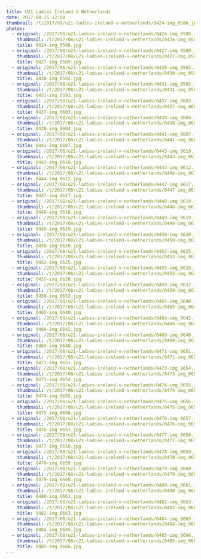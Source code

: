 ```yaml
---
title: U21 Ladies Ireland V Netherlands
date: 2017-08-25 12:00
thumbnail: /t/2017/08/u21-ladies-ireland-v-netherlands/0424-img_0586.jpg
photos:
  - original: /2017/08/u21-ladies-ireland-v-netherlands/0424-img_0586.jpg
    thumbnail: /t/2017/08/u21-ladies-ireland-v-netherlands/0424-img_0586.jpg
    title: 0424-img_0586.jpg
  - original: /2017/08/u21-ladies-ireland-v-netherlands/0427-img_0589.jpg
    thumbnail: /t/2017/08/u21-ladies-ireland-v-netherlands/0427-img_0589.jpg
    title: 0427-img_0589.jpg
  - original: /2017/08/u21-ladies-ireland-v-netherlands/0430-img_0592.jpg
    thumbnail: /t/2017/08/u21-ladies-ireland-v-netherlands/0430-img_0592.jpg
    title: 0430-img_0592.jpg
  - original: /2017/08/u21-ladies-ireland-v-netherlands/0431-img_0593.jpg
    thumbnail: /t/2017/08/u21-ladies-ireland-v-netherlands/0431-img_0593.jpg
    title: 0431-img_0593.jpg
  - original: /2017/08/u21-ladies-ireland-v-netherlands/0437-img_0603.jpg
    thumbnail: /t/2017/08/u21-ladies-ireland-v-netherlands/0437-img_0603.jpg
    title: 0437-img_0603.jpg
  - original: /2017/08/u21-ladies-ireland-v-netherlands/0438-img_0604.jpg
    thumbnail: /t/2017/08/u21-ladies-ireland-v-netherlands/0438-img_0604.jpg
    title: 0438-img_0604.jpg
  - original: /2017/08/u21-ladies-ireland-v-netherlands/0441-img_0607.jpg
    thumbnail: /t/2017/08/u21-ladies-ireland-v-netherlands/0441-img_0607.jpg
    title: 0441-img_0607.jpg
  - original: /2017/08/u21-ladies-ireland-v-netherlands/0443-img_0610.jpg
    thumbnail: /t/2017/08/u21-ladies-ireland-v-netherlands/0443-img_0610.jpg
    title: 0443-img_0610.jpg
  - original: /2017/08/u21-ladies-ireland-v-netherlands/0444-img_0612.jpg
    thumbnail: /t/2017/08/u21-ladies-ireland-v-netherlands/0444-img_0612.jpg
    title: 0444-img_0612.jpg
  - original: /2017/08/u21-ladies-ireland-v-netherlands/0447-img_0617.jpg
    thumbnail: /t/2017/08/u21-ladies-ireland-v-netherlands/0447-img_0617.jpg
    title: 0447-img_0617.jpg
  - original: /2017/08/u21-ladies-ireland-v-netherlands/0448-img_0618.jpg
    thumbnail: /t/2017/08/u21-ladies-ireland-v-netherlands/0448-img_0618.jpg
    title: 0448-img_0618.jpg
  - original: /2017/08/u21-ladies-ireland-v-netherlands/0449-img_0619.jpg
    thumbnail: /t/2017/08/u21-ladies-ireland-v-netherlands/0449-img_0619.jpg
    title: 0449-img_0619.jpg
  - original: /2017/08/u21-ladies-ireland-v-netherlands/0450-img_0620.jpg
    thumbnail: /t/2017/08/u21-ladies-ireland-v-netherlands/0450-img_0620.jpg
    title: 0450-img_0620.jpg
  - original: /2017/08/u21-ladies-ireland-v-netherlands/0452-img_0625.jpg
    thumbnail: /t/2017/08/u21-ladies-ireland-v-netherlands/0452-img_0625.jpg
    title: 0452-img_0625.jpg
  - original: /2017/08/u21-ladies-ireland-v-netherlands/0455-img_0628.jpg
    thumbnail: /t/2017/08/u21-ladies-ireland-v-netherlands/0455-img_0628.jpg
    title: 0455-img_0628.jpg
  - original: /2017/08/u21-ladies-ireland-v-netherlands/0459-img_0632.jpg
    thumbnail: /t/2017/08/u21-ladies-ireland-v-netherlands/0459-img_0632.jpg
    title: 0459-img_0632.jpg
  - original: /2017/08/u21-ladies-ireland-v-netherlands/0465-img_0640.jpg
    thumbnail: /t/2017/08/u21-ladies-ireland-v-netherlands/0465-img_0640.jpg
    title: 0465-img_0640.jpg
  - original: /2017/08/u21-ladies-ireland-v-netherlands/0466-img_0642.jpg
    thumbnail: /t/2017/08/u21-ladies-ireland-v-netherlands/0466-img_0642.jpg
    title: 0466-img_0642.jpg
  - original: /2017/08/u21-ladies-ireland-v-netherlands/0469-img_0648.jpg
    thumbnail: /t/2017/08/u21-ladies-ireland-v-netherlands/0469-img_0648.jpg
    title: 0469-img_0648.jpg
  - original: /2017/08/u21-ladies-ireland-v-netherlands/0471-img_0651.jpg
    thumbnail: /t/2017/08/u21-ladies-ireland-v-netherlands/0471-img_0651.jpg
    title: 0471-img_0651.jpg
  - original: /2017/08/u21-ladies-ireland-v-netherlands/0473-img_0654.jpg
    thumbnail: /t/2017/08/u21-ladies-ireland-v-netherlands/0473-img_0654.jpg
    title: 0473-img_0654.jpg
  - original: /2017/08/u21-ladies-ireland-v-netherlands/0474-img_0655.jpg
    thumbnail: /t/2017/08/u21-ladies-ireland-v-netherlands/0474-img_0655.jpg
    title: 0474-img_0655.jpg
  - original: /2017/08/u21-ladies-ireland-v-netherlands/0475-img_0656.jpg
    thumbnail: /t/2017/08/u21-ladies-ireland-v-netherlands/0475-img_0656.jpg
    title: 0475-img_0656.jpg
  - original: /2017/08/u21-ladies-ireland-v-netherlands/0476-img_0657.jpg
    thumbnail: /t/2017/08/u21-ladies-ireland-v-netherlands/0476-img_0657.jpg
    title: 0476-img_0657.jpg
  - original: /2017/08/u21-ladies-ireland-v-netherlands/0477-img_0658.jpg
    thumbnail: /t/2017/08/u21-ladies-ireland-v-netherlands/0477-img_0658.jpg
    title: 0477-img_0658.jpg
  - original: /2017/08/u21-ladies-ireland-v-netherlands/0478-img_0659.jpg
    thumbnail: /t/2017/08/u21-ladies-ireland-v-netherlands/0478-img_0659.jpg
    title: 0478-img_0659.jpg
  - original: /2017/08/u21-ladies-ireland-v-netherlands/0479-img_0660.jpg
    thumbnail: /t/2017/08/u21-ladies-ireland-v-netherlands/0479-img_0660.jpg
    title: 0479-img_0660.jpg
  - original: /2017/08/u21-ladies-ireland-v-netherlands/0480-img_0661.jpg
    thumbnail: /t/2017/08/u21-ladies-ireland-v-netherlands/0480-img_0661.jpg
    title: 0480-img_0661.jpg
  - original: /2017/08/u21-ladies-ireland-v-netherlands/0482-img_0663.jpg
    thumbnail: /t/2017/08/u21-ladies-ireland-v-netherlands/0482-img_0663.jpg
    title: 0482-img_0663.jpg
  - original: /2017/08/u21-ladies-ireland-v-netherlands/0484-img_0665.jpg
    thumbnail: /t/2017/08/u21-ladies-ireland-v-netherlands/0484-img_0665.jpg
    title: 0484-img_0665.jpg
  - original: /2017/08/u21-ladies-ireland-v-netherlands/0485-img_0666.jpg
    thumbnail: /t/2017/08/u21-ladies-ireland-v-netherlands/0485-img_0666.jpg
    title: 0485-img_0666.jpg
---
```

